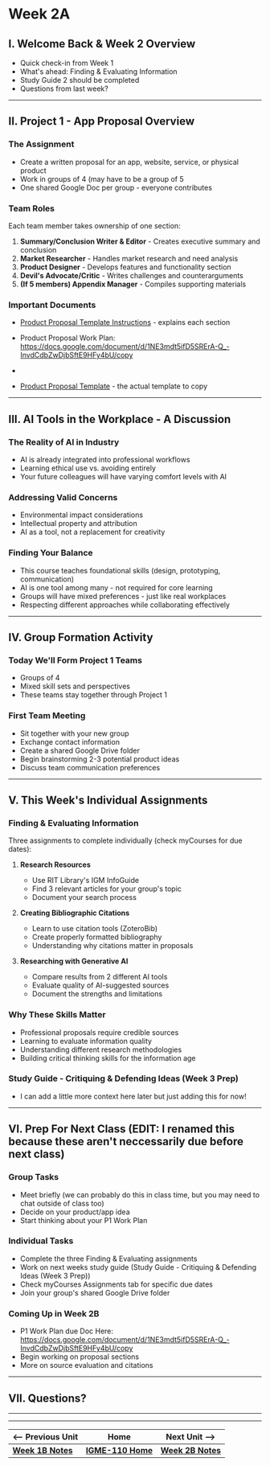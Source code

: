 # Week 2A

## I. Welcome Back & Week 2 Overview
- Quick check-in from Week 1
- What's ahead: Finding & Evaluating Information
- Study Guide 2 should be completed
- Questions from last week?

---

## II. Project 1 - App Proposal Overview

### The Assignment
- Create a written proposal for an app, website, service, or physical product
- Work in groups of 4 (may have to be a group of 5
- One shared Google Doc per group - everyone contributes

### Team Roles
Each team member takes ownership of one section:
1. **Summary/Conclusion Writer & Editor** - Creates executive summary and conclusion
2. **Market Researcher** - Handles market research and need analysis
3. **Product Designer** - Develops features and functionality section
4. **Devil's Advocate/Critic** - Writes challenges and counterarguments
5. **(If 5 members) Appendix Manager** - Compiles supporting materials

### Important Documents

- [Product Proposal Template Instructions](https://docs.google.com/document/d/1kf8tE2aJdK3cHz8Lt3Q-ipGpfdDZdv2abypi8rDThsQ/) - explains each section

- Product Proposal Work Plan: https://docs.google.com/document/d/1NE3mdt5ifD5SRErA-Q_-InvdCdbZwDjbSftE9HFy4bU/copy
- 
- [Product Proposal Template](https://docs.google.com/document/d/1odCPGxzw_skckC3-mhqWKHlN2Pg3lSIOXAcNRS76qWA/copy) - the actual template to copy

---

## III. AI Tools in the Workplace - A Discussion

### The Reality of AI in Industry
- AI is already integrated into professional workflows
- Learning ethical use vs. avoiding entirely
- Your future colleagues will have varying comfort levels with AI

### Addressing Valid Concerns
- Environmental impact considerations
- Intellectual property and attribution
- AI as a tool, not a replacement for creativity

### Finding Your Balance
- This course teaches foundational skills (design, prototyping, communication)
- AI is one tool among many - not required for core learning
- Groups will have mixed preferences - just like real workplaces
- Respecting different approaches while collaborating effectively

---

## IV. Group Formation Activity

### Today We'll Form Project 1 Teams
- Groups of 4
- Mixed skill sets and perspectives
- These teams stay together through Project 1

### First Team Meeting
- Sit together with your new group
- Exchange contact information
- Create a shared Google Drive folder
- Begin brainstorming 2-3 potential product ideas
- Discuss team communication preferences

---

## V. This Week's Individual Assignments

### Finding & Evaluating Information
Three assignments to complete individually (check myCourses for due dates):

1. **Research Resources**
   - Use RIT Library's IGM InfoGuide
   - Find 3 relevant articles for your group's topic
   - Document your search process

2. **Creating Bibliographic Citations**
   - Learn to use citation tools (ZoteroBib)
   - Create properly formatted bibliography
   - Understanding why citations matter in proposals

3. **Researching with Generative AI**
   - Compare results from 2 different AI tools
   - Evaluate quality of AI-suggested sources
   - Document the strengths and limitations

### Why These Skills Matter
- Professional proposals require credible sources
- Learning to evaluate information quality
- Understanding different research methodologies
- Building critical thinking skills for the information age

### Study Guide - Critiquing & Defending Ideas (Week 3 Prep)
- I can add a little more context here later but just adding this for now!

---

## VI. Prep For Next Class (EDIT: I renamed this because these aren't neccessarily due before next class)

### Group Tasks
- Meet briefly (we can probably do this in class time, but you may need to chat outside of class too)
- Decide on your product/app idea
- Start thinking about your P1 Work Plan

### Individual Tasks
- Complete the three Finding & Evaluating assignments
- Work on next weeks study guide (Study Guide - Critiquing & Defending Ideas (Week 3 Prep))
- Check myCourses Assignments tab for specific due dates
- Join your group's shared Google Drive folder

### Coming Up in Week 2B
- P1 Work Plan due Doc Here: https://docs.google.com/document/d/1NE3mdt5ifD5SRErA-Q_-InvdCdbZwDjbSftE9HFy4bU/copy
- Begin working on proposal sections
- More on source evaluation and citations

---

## VII. Questions?

---
---

| <-- Previous Unit | Home | Next Unit -->
| --- | --- | --- 
|   [**Week 1B Notes**](1B.md)  |  [**IGME-110 Home**](../) | [**Week 2B Notes**](2B.md)
